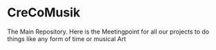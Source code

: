 # CreCoMusik
The Main Repository. Here is the Meetingpoint for all our projects to do things like any form of time or musical Art
